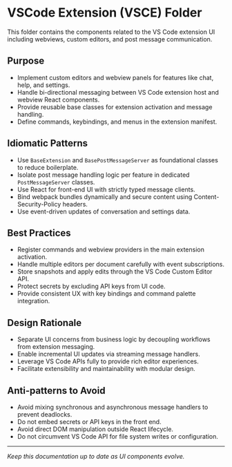 # VSCode Extension (VSCE) Folder

This folder contains the components related to the VS Code extension UI including webviews, custom editors, and post message communication.

## Purpose

- Implement custom editors and webview panels for features like chat, help, and settings.
- Handle bi-directional messaging between VS Code extension host and webview React components.
- Provide reusable base classes for extension activation and message handling.
- Define commands, keybindings, and menus in the extension manifest.

## Idiomatic Patterns

- Use `BaseExtension` and `BasePostMessageServer` as foundational classes to reduce boilerplate.
- Isolate post message handling logic per feature in dedicated `PostMessageServer` classes.
- Use React for front-end UI with strictly typed message clients.
- Bind webpack bundles dynamically and secure content using Content-Security-Policy headers.
- Use event-driven updates of conversation and settings data.

## Best Practices

- Register commands and webview providers in the main extension activation.
- Handle multiple editors per document carefully with event subscriptions.
- Store snapshots and apply edits through the VS Code Custom Editor API.
- Protect secrets by excluding API keys from UI code.
- Provide consistent UX with key bindings and command palette integration.

## Design Rationale

- Separate UI concerns from business logic by decoupling workflows from extension messaging.
- Enable incremental UI updates via streaming message handlers.
- Leverage VS Code APIs fully to provide rich editor experiences.
- Facilitate extensibility and maintainability with modular design.

## Anti-patterns to Avoid

- Avoid mixing synchronous and asynchronous message handlers to prevent deadlocks.
- Do not embed secrets or API keys in the front end.
- Avoid direct DOM manipulation outside React lifecycle.
- Do not circumvent VS Code API for file system writes or configuration.

---

*Keep this documentation up to date as UI components evolve.*